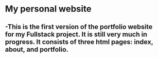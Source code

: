 # My personal website

-This is the first version of the portfolio website for my Fullstack project. It is still very much in progress.
It consists of three html pages: index, about, and portfolio.
-
